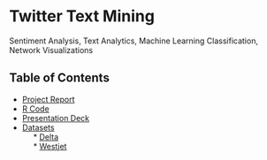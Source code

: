 # Twitter Text Mining
Sentiment Analysis, Text Analytics, Machine Learning Classification, Network Visualizations 

## Table of Contents

* [Project Report](https://github.com/amir-ghaderi/Twitter-Text-Mining/blob/master/Final%20Report.pdf) 
* [R Code](https://github.com/amir-ghaderi/Twitter-Text-Mining/blob/master/R%20Code.R) 
* [Presentation Deck](https://github.com/amir-ghaderi/Twitter-Text-Mining/blob/master/Presentation%20Deck.pptx) 
* [Datasets](https://github.com/amir-ghaderi/Twitter-Text-Mining/tree/master/Datasets) 
<br>&nbsp;&nbsp;&nbsp;&nbsp; * [Delta](https://github.com/amir-ghaderi/Twitter-Text-Mining/blob/master/Datasets/delta1.txt)
<br>&nbsp;&nbsp;&nbsp;&nbsp; * [Westjet](https://github.com/amir-ghaderi/Twitter-Text-Mining/blob/master/Datasets/westjet1.txt)

